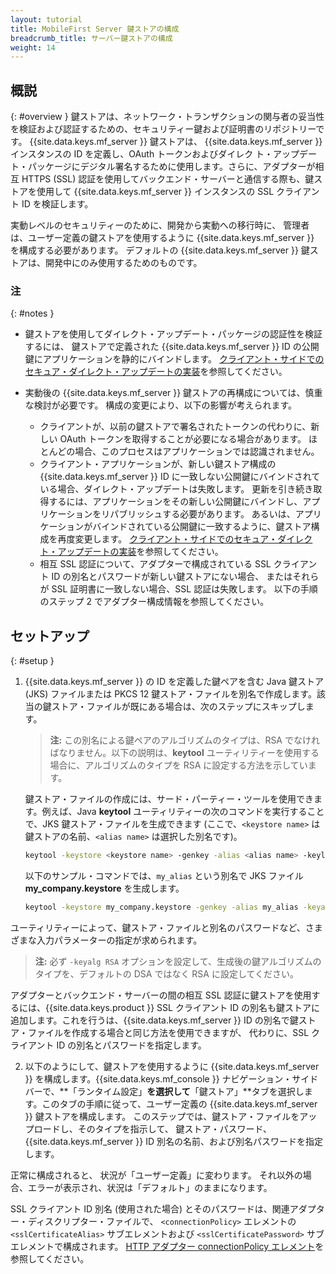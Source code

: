 ```yaml
---
layout: tutorial
title: MobileFirst Server 鍵ストアの構成
breadcrumb_title: サーバー鍵ストアの構成
weight: 14
---
```

<!-- NLS_CHARSET=UTF-8 -->
## 概説
{: #overview }
鍵ストアは、ネットワーク・トランザクションの関与者の妥当性を検証および認証するための、セキュリティー鍵および証明書のリポジトリーです。
{{site.data.keys.mf_server }}
鍵ストアは、
{{site.data.keys.mf_server }}
インスタンスの ID を定義し、OAuth トークンおよびダイレク
ト・アップデート・パッケージにデジタル署名するために使用します。さらに、アダプターが相互 HTTPS (SSL) 認証を使用してバックエンド・サーバーと通信する際も、鍵ストアを使用して {{site.data.keys.mf_server }} インスタンスの SSL クライアント ID を検証します。

実動レベルのセキュリティーのために、開発から実動への移行時に、
管理者は、ユーザー定義の鍵ストアを使用するように
{{site.data.keys.mf_server }} を構成する必要があります。
デフォルトの {{site.data.keys.mf_server }}
鍵ストアは、開発中にのみ使用するためのものです。

### 注
{: #notes }
* 鍵ストアを使用してダイレクト・アップデート・パッケージの認証性を検証するには、
鍵ストアで定義された
{{site.data.keys.mf_server }} ID の公開鍵にアプリケーションを静的にバインドします。
[クライアント・サイドでのセキュア・ダイレクト・アップデートの実装](../../application-development/direct-update)を参照してください。
* 実動後の {{site.data.keys.mf_server }}
鍵ストアの再構成については、慎重な検討が必要です。
構成の変更により、以下の影響が考えられます。

    * クライアントが、以前の鍵ストアで署名されたトークンの代わりに、新しい OAuth トークンを取得することが必要になる場合があります。
ほとんどの場合、このプロセスはアプリケーションでは認識されません。
    * クライアント・アプリケーションが、新しい鍵ストア構成の
{{site.data.keys.mf_server }}
ID に一致しない公開鍵にバインドされている場合、ダイレクト・アップデートは失敗します。
更新を引き続き取得するには、アプリケーションをその新しい公開鍵にバインドし、アプリケーションをリパブリッシュする必要があります。
あるいは、アプリケーションがバインドされている公開鍵に一致するように、鍵ストア構成を再度変更します。
[クライアント・サイドでのセキュア・ダイレクト・アップデートの実装](../../application-development/direct-update)を参照してください。
    *  相互 SSL 認証について、アダプターで構成されている SSL クライアント ID の別名とパスワードが新しい鍵ストアにない場合、
またはそれらが SSL 証明書に一致しない場合、SSL 認証は失敗します。
以下の手順のステップ 2 でアダプター構成情報を参照してください。

## セットアップ

{: #setup }
1. {{site.data.keys.mf_server }} の ID を定義した鍵ペアを含む Java 鍵ストア (JKS) ファイルまたは PKCS 12 鍵ストア・ファイルを別名で作成します。該当の鍵ストア・ファイルが既にある場合は、次のステップにスキップします。

   > **注:** この別名による鍵ペアのアルゴリズムのタイプは、RSA でなければなりません。以下の説明は、**keytool** ユーティリティーを使用する場合に、アルゴリズムのタイプを RSA に設定する方法を示しています。

   鍵ストア・ファイルの作成には、サード・パーティー・ツールを使用できます。例えば、Java **keytool** ユーティリティーの次のコマンドを実行することで、JKS 鍵ストア・ファイルを生成できます (ここで、`<keystore name>` は鍵ストアの名前、`<alias name>` は選択した別名です)。
    
   ```bash
   keytool -keystore <keystore name> -genkey -alias <alias name> -keylag RSA
   ```
    
   以下のサンプル・コマンドでは、`my_alias` という別名で
JKS ファイル **my_company.keystore** を生成します。

    
   ```bash
   keytool -keystore my_company.keystore -genkey -alias my_alias -keyalg RSA
   ```
    
   
ユーティリティーによって、鍵ストア・ファイルと別名のパスワードなど、さまざまな入力パラメーターの指定が求められます。


   > **注:** 必ず `-keyalg RSA` オプションを設定して、生成後の鍵アルゴリズムのタイプを、デフォルトの DSA ではなく RSA に設定してください。

   アダプターとバックエンド・サーバーの間の相互 SSL 認証に鍵ストアを使用するには、{{site.data.keys.product }} SSL クライアント ID の別名も鍵ストアに追加します。これを行うは、{{site.data.keys.mf_server }}
ID の別名で鍵ストア・ファイルを作成する場合と同じ方法を使用できますが、
代わりに、SSL クライアント ID の別名とパスワードを指定します。

2. 以下のようにして、鍵ストアを使用するように {{site.data.keys.mf_server }} を構成します。{{site.data.keys.mf_console }} ナビゲーション・サイドバーで、**「ランタイム設定」**を選択して**「鍵ストア」**タブを選択します。このタブの手順に従って、ユーザー定義の
{{site.data.keys.mf_server }} 鍵ストアを構成します。
このステップでは、鍵ストア・ファイルをアップロードし、そのタイプを指示して、 鍵ストア・パスワード、
{{site.data.keys.mf_server }}
ID 別名の名前、および別名パスワードを指定します。 

正常に構成されると、
状況が「ユーザー定義」に変わります。
それ以外の場合、エラーが表示され、状況は「デフォルト」のままになります。

SSL クライアント ID 別名 (使用された場合) とそのパスワードは、関連アダプター・ディスクリプター・ファイルで、
`<connectionPolicy>` エレメントの `<sslCertificateAlias>` サブエレメントおよび `<sslCertificatePassword>` サブエレメントで構成されます。
[HTTP アダプター connectionPolicy エレメント](../../adapters/javascript-adapters/js-http-adapter/#the-xml-file)を参照してください。
